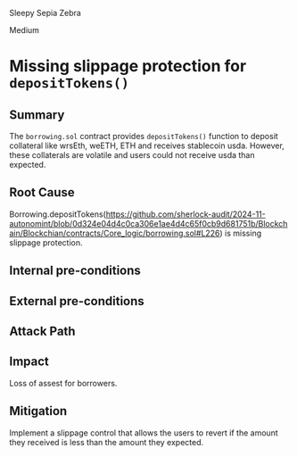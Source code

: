 Sleepy Sepia Zebra

Medium

# Missing slippage protection for `depositTokens()`

## Summary

The `borrowing.sol` contract provides `depositTokens()` function to deposit collateral like wrsEth, weETH, ETH and receives stablecoin usda. However, these collaterals are volatile and users could not receive usda than expected.

## Root Cause

Borrowing.depositTokens(https://github.com/sherlock-audit/2024-11-autonomint/blob/0d324e04d4c0ca306e1ae4d4c65f0cb9d681751b/Blockchain/Blockchian/contracts/Core_logic/borrowing.sol#L226) is missing slippage protection.

## Internal pre-conditions

## External pre-conditions

## Attack Path

## Impact

Loss of assest for borrowers.

## Mitigation

Implement a slippage control that allows the users to revert if the amount they received is less than the amount they expected.